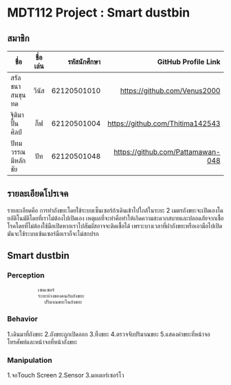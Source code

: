 ﻿# MDT112 Project : Smart dustbin


## สมาชิก

| ชื่อ                  | ชื่อเล่น             | รหัสนักศึกษา           |GitHub Profile Link               | 
|------------------|:---------------:|-----------------:|------------------------:| 
| สรัลชนา สนขุนทด       |วีนัส                | 62120501010        |https://github.com/Venus2000      |
| ฐิติมา ปั้นศิลป์          | กิ๊ฟ                |62120501004         | https://github.com/Thitima142543 |
| ปัทมวรรณ มีหลักชัย      |  ปัท              | 62120501048         | https://github.com/Pattamawan-048 |





## รายละเอียดโปรเจค

รายละเอียดคือ การทำถังขยะโดยใช้ระบบเซ็นเซอร์ถ้าเดินเข้าไปใกล้ในระยะ 2 เมตรถังขยะจะเปิดเองโดยอัติโนมัติโดยที่เราไม่ต้องไปเปิดเอง 
เหตุผลที่จะทำคือทำให้เกิดความสะดวกสบายและปลอดภัยจากเชื้อโรคโดยที่ไม่ต้องใช้มือเปิดหากเราไปสัมผัสอาจจะติดเชื้อได้
เพราะบางเวลาที่ฝาถังขยะหรือเอามือไปเปิดมันจะใช้ระบบเซ้นเซอร์มือเราก็จะไม่สกปรก

## Smart dustbin
### Perception
              เซนเซอร์
              ระยะห่างของคนกับถังขยะ
                ปริมาณขยะในถังขยะ
### Behavior
1.เดินมาที่ถังขยะ 
2.ถังขยะถูกเปิดออก
3.ทิ้งขยะ
4.ตรวจจับปริมาณขยะ
5.แสดงค่าขยะที่หน้าจอโทรศัพท์และหน้าจอที่หน้าถังขยะ
### Manipulation
1.จอTouch Screen
2.Sensor
3.มอเตอร์เซอร์โว


